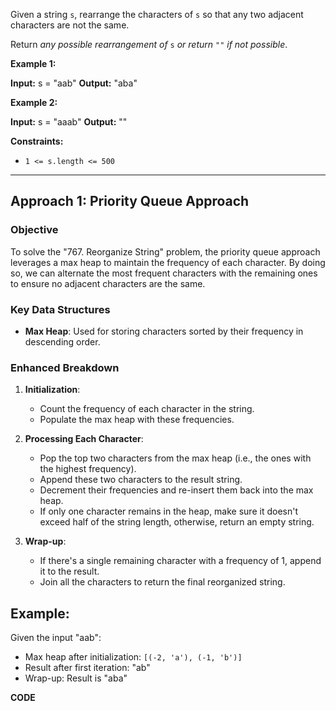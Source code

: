 
Given a string `s`, rearrange the characters of `s` so that any two adjacent characters are not the same.

Return _any possible rearrangement of_ `s` _or return_ `""` _if not possible_.

**Example 1:**

**Input:** s = "aab"
**Output:** "aba"

**Example 2:**

**Input:** s = "aaab"
**Output:** ""

**Constraints:**

- `1 <= s.length <= 500`

---------------------------------------------------------


## Approach 1: Priority Queue Approach

### Objective

To solve the "767. Reorganize String" problem, the priority queue approach leverages a max heap to maintain the frequency of each character. By doing so, we can alternate the most frequent characters with the remaining ones to ensure no adjacent characters are the same.

### Key Data Structures

- **Max Heap**: Used for storing characters sorted by their frequency in descending order.

### Enhanced Breakdown

1. **Initialization**:
    
    - Count the frequency of each character in the string.
    - Populate the max heap with these frequencies.
2. **Processing Each Character**:
    
    - Pop the top two characters from the max heap (i.e., the ones with the highest frequency).
    - Append these two characters to the result string.
    - Decrement their frequencies and re-insert them back into the max heap.
    - If only one character remains in the heap, make sure it doesn't exceed half of the string length, otherwise, return an empty string.
3. **Wrap-up**:
    
    - If there's a single remaining character with a frequency of 1, append it to the result.
    - Join all the characters to return the final reorganized string.

## Example:

Given the input "aab":

- Max heap after initialization: `[(-2, 'a'), (-1, 'b')]`
- Result after first iteration: "ab"
- Wrap-up: Result is "aba"

**CODE**
```java


```